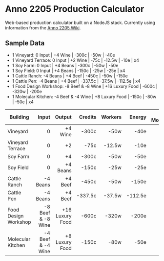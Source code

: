 # Anno 2205 Production Calculator

Web-based production calculator built on a NodeJS stack. Currently using information from the [Anno 2205 Wiki](http://anno2205.wikia.com/wiki/).


## Sample Data

* 1 Vineyard:         0 Input  | +4 Wine  | -300c   | -50w   | -40e 
* 1 Vineyard Terrace: 0 Input  | +2 Wine  | -75c    | -12.5w | -10e    | x4
* 1 Soy Farm:         0 Input  | +4 Beans | -300c   | -50w   | -50e
* 1 Soy Field:        0 Input  | +4 Beans | -150c   | -25w   | -25e    | x4
* 1 Cattle Ranch:     -4 Beans | +4 Beef  | -450c   | -50w   | -150e
* 1 Cattle Pen:       -4 Beans | +4 Beef  | -337.5c | -37.5w | -112.5e | x4
* 1 Food Design Workshop:   -8 Beef & -8 Wine | +16 Luxury Food | -600c | -320w | -200e
* 1 Molecular Kitchen:      -4 Beef & -4 Wine | +8 Luxury Food  | -150c | -80w  | -50e | x4


| Building | Input | Output | Credits | Workers | Energy | Max Modules |
|----------|------:|-------:|--------:|--------:|-------:|------------:|
| Vineyard |0 | +4 Wine | -300c | -50w | -40e | N/A |
| Vineyard Terrace | 0 | +2 | -75c | -12.5w | -10e | 4 |
| Soy Farm | 0 | +4 | -300c | -50w | -50e | N/A |
| Soy Field | 0 | +4 Beans | -150c | -25w | -25e | 4 |
| Cattle Ranch | -4 Beans | +4 Beef | -450c | -50w | -150e | N/A |
| Cattle Pen | -4 Beans | +4 Beef | -337.5c | -37.5w | -112.5e | 4 |
| Food Design Workshop | -8 Beef & -8 Wine | +16 Luxury Food | -600c | -320w | -200e | N/A |
| Molecular Kitchen | -4 Beef & -4 Wine | +8 Luxury Food  | -150c | -80w  | -50e | 4 |